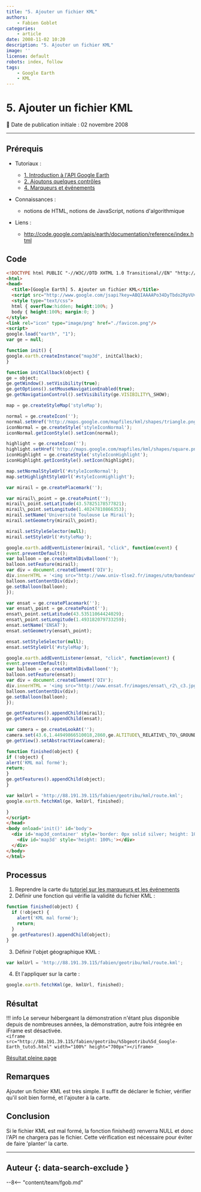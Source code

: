 ```yaml
---
title: "5. Ajouter un fichier KML"
authors:
    - Fabien Goblet
categories:
    - article
date: 2008-11-02 10:20
description: "5. Ajouter un fichier KML"
image: ''
license: default
robots: index, follow
tags:
    - Google Earth
    - KML
---
```


# 5. Ajouter un fichier KML

:calendar: Date de publication initiale : 02 novembre 2008

----

## Prérequis

- Tutoriaux :
    - [1. Introduction à l'API Google Earth](/articles/2008/art_2008-11-02_2-ajoutons-quelques-controles/)
    - [2. Ajoutons quelques contrôles](/articles/2008/art_2008-11-02_2-ajoutons-quelques-controles/)
    - [4. Marqueurs et événements](/articles/2008/art_2008-11-02_4-marqueurs-et-evenements/)

- Connaissances :
    - notions de HTML, notions de JavaScript, notions d'algorithmique

- Liens :
    - <http://code.google.com/apis/earth/documentation/reference/index.html>

## Code

```html
<!DOCTYPE html PUBLIC "-//W3C//DTD XHTML 1.0 Transitional//EN" "http://www.w3.org/TR/xhtml1/DTD/xhtml1-transitional.dtd">
<html>
<head>
  <title>[Google Earth] 5. Ajouter un fichier KML</title>
  <script src="http://www.google.com/jsapi?key=ABQIAAAAPo34DyTbdo2RpVUvdvK1qxTVkAM76o12Ue_ZZqmwjROaqOyBLhQVBCYY9lnsLXH3mdZLo-PWW8Z1DQ"></script>
  <style type="text/css">
  html { overflow:hidden; height:100%; }
  body { height:100%; margin:0; }
</style>
<link rel="icon" type="image/png" href="./favicon.png"/>
<script>
google.load("earth", "1");
var ge = null;

function init() {
google.earth.createInstance("map3d", initCallback);
}

function initCallback(object) {
ge = object;
ge.getWindow().setVisibility(true);
ge.getOptions().setMouseNavigationEnabled(true);
ge.getNavigationControl().setVisibility(ge.VISIBILITY\_SHOW);

map = ge.createStyleMap('styleMap');

normal = ge.createIcon('');
normal.setHref('http://maps.google.com/mapfiles/kml/shapes/triangle.png');
iconNormal = ge.createStyle('styleIconNormal');
iconNormal.getIconStyle().setIcon(normal);

highlight = ge.createIcon('');
highlight.setHref('http://maps.google.com/mapfiles/kml/shapes/square.png');
iconHighlight = ge.createStyle('styleIconHighlight');
iconHighlight.getIconStyle().setIcon(highlight);

map.setNormalStyleUrl('#styleIconNormal');
map.setHighlightStyleUrl('#styleIconHighlight');

var mirail = ge.createPlacemark('');

var mirail\_point = ge.createPoint('');
mirail\_point.setLatitude(43.57825178577821);
mirail\_point.setLongitude(1.40247810866353);
mirail.setName('Université Toulouse Le Mirail');
mirail.setGeometry(mirail\_point);

mirail.setStyleSelector(null);
mirail.setStyleUrl('#styleMap');

google.earth.addEventListener(mirail, "click", function(event) {
event.preventDefault();
var balloon = ge.createHtmlDivBalloon('');
balloon.setFeature(mirail);
var div = document.createElement('DIV');
div.innerHTML = '<img src="http://www.univ-tlse2.fr/images/utm/bandeau\_011.jpg" onclick="window.open(\'http://www.univ-tlse2.fr\')">';
balloon.setContentDiv(div);
ge.setBalloon(balloon);
});

var ensat = ge.createPlacemark('');
var ensat\_point = ge.createPoint('');
ensat\_point.setLatitude(43.53511064424029);
ensat\_point.setLongitude(1.493182079733259);
ensat.setName('ENSAT');
ensat.setGeometry(ensat\_point);

ensat.setStyleSelector(null);
ensat.setStyleUrl('#styleMap');

google.earth.addEventListener(ensat, "click", function(event) {
event.preventDefault();
var balloon = ge.createHtmlDivBalloon('');
balloon.setFeature(ensat);
var div = document.createElement('DIV');
div.innerHTML = '<img src="http://www.ensat.fr/images/ensat\_r2\_c3.jpg" onclick="window.open(\'http://www.ensat.fr\')">';
balloon.setContentDiv(div);
ge.setBalloon(balloon);
});

ge.getFeatures().appendChild(mirail);
ge.getFeatures().appendChild(ensat);

var camera = ge.createLookAt('');
camera.set(43.6,1.44949866510018,2860,ge.ALTITUDE\_RELATIVE\_TO\_GROUND,190,75,10000);
ge.getView().setAbstractView(camera);

function finished(object) {
if (!object) {
alert('KML mal formé');
return;
}
ge.getFeatures().appendChild(object);
}

var kmlUrl = 'http://88.191.39.115/fabien/geotribu/kml/route.kml';
google.earth.fetchKml(ge, kmlUrl, finished);

}
</script>
</head>
<body onload='init()' id='body'>
  <div id='map3d_container' style='border: 0px solid silver; height: 100%; width: 100%;'>
    <div id='map3d' style='height: 100%;'></div>
  </div>
</body>
</html>
```

## Processus

1. Reprendre la carte du [tutoriel sur les marqueurs et les événements](/articles/2008/art_2008-09-15_interfacer-openlayers-avec-un-serveur-wfs-mapserver/)
2. Définir une fonction qui vérifie la validité du fichier KML :  

```javascript
function finished(object) {  
  if (!object) {  
    alert('KML mal formé');  
    return;  
  }  
  ge.getFeatures().appendChild(object);  
}
```

3. Définir l'objet géographique KML :  

```javascript
var kmlUrl = 'http://88.191.39.115/fabien/geotribu/kml/route.kml';
```

4. Et l'appliquer sur la carte :  

```javascript
google.earth.fetchKml(ge, kmlUrl, finished);
```

## Résultat

!!! info
    Le serveur hébergeant la démonstration n'étant plus disponible depuis de nombreuses années, la démonstration, autre fois intégrée en iFrame est désactivée.  
    `<iframe src="http://88.191.39.115/fabien/geotribu/%5bgeotribu%5d_Google-Earth_tuto5.html" width="100%" height="700px"></iframe>`

[Résultat pleine page](http://88.191.39.115/fabien/geotribu/%5bgeotribu%5d_Google-Earth_tuto5.html)

## Remarques

Ajouter un fichier KML est très simple. Il suffit de déclarer le fichier, vérifier qu'il soit bien formé, et l'ajouter à la carte.

## Conclusion

Si le fichier KML est mal formé, la fonction finished() renverra NULL et donc l'API ne chargera pas le fichier.
Cette vérification est nécessaire pour éviter de faire 'planter' la carte.

----

## Auteur {: data-search-exclude }

--8<-- "content/team/fgob.md"
